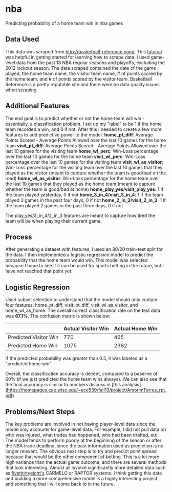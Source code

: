 # nba
 Predicting probability of a home team win in nba games

## Data Used
This data was scraped from http://basketball-reference.com/. This [tutorial](https://www.r-bloggers.com/scraping-nba-game-data-from-basketball-reference-com/) was helpful in getting started for learning how to scrape data. I used game-level data from the past 18 NBA regular seasons and playoffs, excluding the 2012 lockout season. The data scraped contained the date of the game played, the home team name, the visitor team name, # of points scored by the home team, and # of points scored by the visitor team. Basketball Reference is a pretty reputable site and there were no data quality issues when scraping.

## Additional Features
The end goal is to predict whether or not the home team will win - essentially, a classification problem. I set up my "label" to be 1 if the home team recorded a win, and 0 if not. After this I needed to create a few more features to add predictive power to the model.
**home_pt_diff**: Average Points Scored - Average Points Allowed over the last 10 games for the home team
**visit_pt_diff**: Average Points Scored - Average Points Allowed over the last 10 games for the visiting team
**home_wl_perc**: Win-Loss percentage over the last 10 games for the home team
**visit_wl_perc**: Win-Loss percentage over the last 10 games for the visiting team
**visit_wl_as_visitor**: Win-Loss percentage for the visiting team over the last 10 games that they played as the visitor (meant to capture whether the team is good/bad on the road)
**home_wl_as_visitor**: Win-Loss percentage for the home team over the last 10 games that they played as the home team (meant to capture whether the team is good/bad at home)
**home_play_yes/visit_play_yes**: 1 if the team played yesterday, 0 if not
**home_3_in_4/visit_3_in_4**: 1 if the team played 3 games in the past four days, 0 if not
**home_2_in_3/visit_2_in_3**: 1 if the team played 2 games in the past three days, 0 if not

The play_yes/3_in_4/2_in_3 features are meant to capture how tired the team will be when playing their current game.

## Process
After generating a dataset with features, I used an 80/20 train-test split for the data. I then implemented a logistic regression model to predict the probability that the home team would win. This model was selected because I hope to see if it can be used for sports betting in the future, but I have not reached that point yet.

## Logistic Regression
Used subset selection to understand that the model should only contain four features: home_pt_diff, visit_pt_diff, visit_wl_as_visitor, and home_wl_as_home.
The overall correct classification rate on the test data was **67.1%**. The confusion matrix is shown below:

|                       | Actual Visitor Win | Actual Home Win |
| --------------------- | ------------------ | --------------- |
| Predicted Visitor Win | 770                | 465             |
| Predicted Home Win    | 1075               | 2382            |

If the predicted probability was greater than 0.5, it was labeled as a "predicted home win". 

Overall, the classification accuracy is decent, compared to a baseline of 60% (if we just predicted the home team wins always). We can also see that the final accuracy is similar to numbers discuss in [this analysis] (https://homepages.cae.wisc.edu/~ece539/fall13/project/AmorimTorres_rpt.pdf).

## Problems/Next Steps
The key problems are involved in not having player-level data since the model only accounts for game-level data. For example, I did not pull data on who was injured, what trades had happened, who had been drafted, etc. The model tends to perform poorly at the beginning of the season or after the NBA trade deadline, since the past information used as prediction is no longer relevant.
The obvious next step is to try and predict point spread because that would be the other component of betting. This is a lot more high variance than the actual game outcome, and there are several methods that look interesting. Almost all involve significantly more detailed data such as [fivethirtyeight's](https://fivethirtyeight.com/methodology/how-our-nba-predictions-work/) CARMELO or RAPTOR systems. 
I think getting this data and building a more comprehensive model is a highly interesting project, and something that I will come back to in the future.



